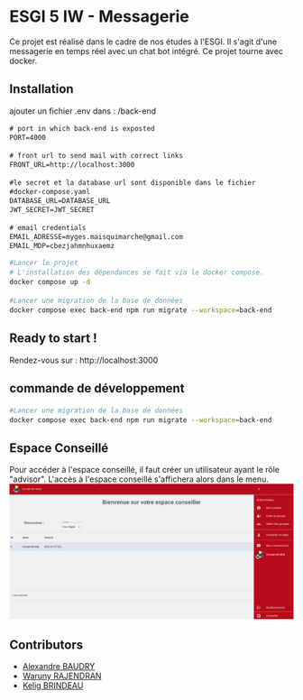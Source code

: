 # ESGI 5 IW - Messagerie
Ce projet est réalisé dans le cadre de nos études à l'ESGI. Il s'agit d'une messagerie en temps réel avec un chat bot intégré.
Ce projet tourne avec docker.

## Installation
ajouter un fichier .env dans : /back-end
```dotenv
# port in which back-end is exposted 
PORT=4000

# front url to send mail with correct links
FRONT_URL=http://localhost:3000

#le secret et la database url sont disponible dans le fichier
#docker-compose.yaml
DATABASE_URL=DATABASE_URL
JWT_SECRET=JWT_SECRET

# email credentials 
EMAIL_ADRESSE=myges.maisquimarche@gmail.com
EMAIL_MDP=cbezjahmnhuxaemz
```
```bash
#Lancer le projet
# L'installation des dépendances se fait via le docker compose. 
docker compose up -d 

#Lancer une migration de la base de données 
docker compose exec back-end npm run migrate --workspace=back-end 
```
## Ready to start !
Rendez-vous sur : http://localhost:3000

## commande de développement 
```bash
#Lancer une migration de la base de données 
docker compose exec back-end npm run migrate --workspace=back-end 
```

## Espace Conseillé

Pour accéder à l'espace conseillé, il faut créer un utilisateur ayant le rôle "advisor". L'accès à l'espace conseillé s'affichera alors
dans le menu.
![Alt text](./advisor.png?raw=true "Title")

## Contributors 
- [Alexandre BAUDRY](https://github.com/Alexandrebdry)
- [Waruny RAJENDRAN](https://github.com/WarunyRajendran)
- [Kelig BRINDEAU](https://github.com/keligbrindeau)





